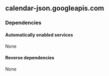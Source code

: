 ## calendar-json.googleapis.com

### Dependencies

#### Automatically enabled services

None

#### Reverse dependencies

None
